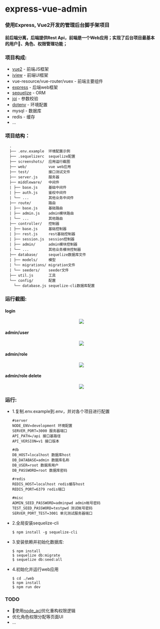 # express-vue-admin

### 使用Express, Vue2开发的管理后台脚手架项目

#### 前后端分离，后端提供Rest Api，前端是一个Web应用；实现了后台项目最基本的用户、角色、权限管理功能；

### 项目构成:

* [vue2](https://vuejs.org/) - 前端JS框架
* [iview](https://www.iviewui.com/) - 前端UI框架
* vue-resource/vue-router/vuex - 前端主要组件
* [express](https://expressjs.com/) - 后端web框架
* [sequelize](http://docs.sequelizejs.com/) - ORM
* [joi](https://github.com/hapijs/joi) - 参数校验
* [dotenv](https://github.com/motdotla/dotenv) - 环境配置
* mysql - 数据库
* redis - 缓存
* ...


### 项目结构：

      .
      ├── .env.example  环境配置示例
      ├── .sequelizerc  sequelize配置
      ├── screenshots/  应用运行截图
      ├── web/          vue web应用
      ├── test/         接口测试文件
      ├── server.js     服务器
      ├── middleware/   中间件
      | ├── base.js     基础中间件
      | ├── auth.js     鉴权中间件
      | └── ...         其他业务中间件
      ├── route/        路由
      | ├── base.js     基础路由
      | ├── admin.js    admin模块路由
      | └── ...         其他路由
      ├── controller/   控制器
      | ├── base.js     基础控制器
      | ├── rest.js     rest基础控制器
      | ├── session.js  session控制器
      | ├── admin/      admin模块控制器
      | └── ...         其他业务模块控制器
      ├── database/     sequelize数据库文件
      | ├── models/     模型
      | └── migrations/ migration文件
      | └── seeders/    seeder文件
      ├── util.js       工具
      └── config/       配置
        └── database.js sequelize-cli数据库配置

### 运行截图:

#### login

<p align="center">
<kbd>
  <img src="https://raw.github.com/jarontai/express-vue-admin/master/screenshots/login.png">
</kbd>
</p>

#### admin/user

<p align="center">
<kbd>
  <img src="https://raw.github.com/jarontai/express-vue-admin/master/screenshots/admin_user.png">
</kbd>
</p>

#### admin/role

<p align="center">
<kbd>
  <img src="https://raw.github.com/jarontai/express-vue-admin/master/screenshots/admin_role.png">
</kbd>
</p>

#### admin/role delete

<p align="center">
<kbd>
  <img src="https://raw.github.com/jarontai/express-vue-admin/master/screenshots/admin_role_delete.png">
</kbd>
</p>


### 运行:

 * 1.复制.env.example到.env，并对各个项目进行配置
    ```
    #server
    NODE_ENV=development 环境配置
    SERVER_PORT=3000 服务器端口
    API_PATH=/api 接口基路径
    API_VERSION=v1 接口版本

    #db
    DB_HOST=localhost 数据库host
    DB_DATABASE=admin 数据库名称
    DB_USER=root 数据库用户
    DB_PASSWORD=root 数据库密码

    #redis
    REDIS_HOST=localhost redis缓存host
    REDIS_PORT=6379 redis端口

    #misc
    ADMIN_SEED_PASSWORD=adminpwd admin帐号密码
    TEST_SEED_PASSWORD=testpwd 测试帐号密码
    SERVER_PORT_TEST=3001 单元测试服务器端口

    ```
 * 2.全局安装sequelize-cli
    ```
    $ npm install -g sequelize-cli
    ```
 * 3.安装依赖并初始化数据库:
    ```
    $ npm install
    $ sequelize db:migrate
    $ sequelize db:seed:all
    ```
 * 4.初始化并运行web应用
    ```
    $ cd ./web
    $ npm install
    $ npm run dev
    ```

### TODO

* 使用[node_acl](https://github.com/OptimalBits/node_acl)优化重构权限逻辑
* 优化角色权限分配等页面UI
* ...
